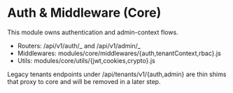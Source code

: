 # Auth & Middleware (Core)

This module owns authentication and admin-context flows.

- Routers: /api/v1/auth/_ and /api/v1/admin/_
- Middlewares: modules/core/middlewares/{auth,tenantContext,rbac}.js
- Utils: modules/core/utils/{jwt,cookies,crypto}.js

Legacy tenants endpoints under /api/tenants/v1/{auth,admin} are thin shims that proxy to core and will be removed in a later step.
